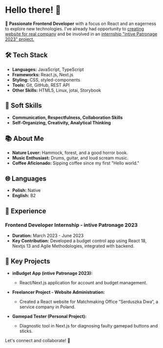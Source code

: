 # Hello there! 🖖

🚀 **Passionate Frontend Developer** with a focus on React and an eagerness to explore new technologies. I've already had opportunity to <ins>creating website for real company</ins> and be involved in an <ins>internship "intive Patronage 2023" project.</ins>

## 🛠️ Tech Stack

- **Languages:** JavaScript, TypeScript
- **Frameworks:** React.js, Next.js
- **Styling:** CSS, styled-components
- **Tools:** Git, GitHub, REST API
- **Other Skills:** HTML5, Linux, jotai, Storybook

## 🌈 Soft Skills

- **Communication, Respectfulness, Collaboration Skills**
- **Self-Organizing, Creativity, Analytical Thinking**

## 📚 About Me

- **Nature Lover:** Hammock, forest, and a good horror book.
- **Music Enthusiast:** Drums, guitar, and loud scream music.
- **Coffee Aficionado:** Sipping coffee since my first "Hello world."

## 🌐 Languages

- **Polish:** Native
- **English:** B2

## 💼 Experience

### Frontend Developer Internship - intive Patronage 2023

- **Duration:** March 2023 - June 2023
- **Key Contribution:** Developed a budget control app using React 18, Nextjs 13 and Agile Methodologies, integrated with backend.

## 🔧 Key Projects

- **inBudget App (intive Patronage 2023):**
  - React/Next.js application for account and budget management.
  
- **Freelancer Project - Website Administration:**
  - Created a React website for Matchmaking Office “Serduszka Dwa“, a service company in Poland.

- **Gamepad Tester (Personal Project):**
  - Diagnostic tool in Next.js for diagnosing faulty gamepad buttons and sticks.

Let's connect and collaborate! 🚀
